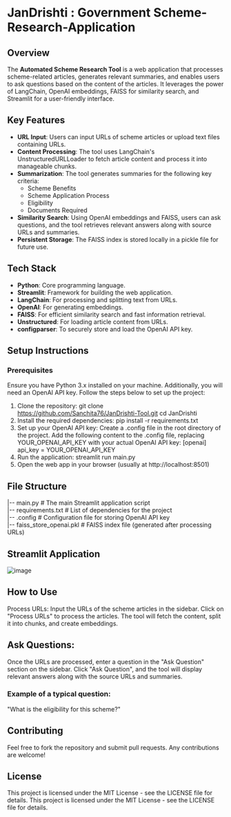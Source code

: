 # JanDrishti : Government Scheme-Research-Application
## Overview
The **Automated Scheme Research Tool** is a web application that processes scheme-related articles, generates relevant summaries, and enables users to ask questions based on the content of the articles. It leverages the power of LangChain, OpenAI embeddings, FAISS for similarity search, and Streamlit for a user-friendly interface. 

## Key Features
- **URL Input**: Users can input URLs of scheme articles or upload text files containing URLs.
- **Content Processing**: The tool uses LangChain's UnstructuredURLLoader to fetch article content and process it into manageable chunks.
- **Summarization**: The tool generates summaries for the following key criteria:
  - Scheme Benefits
  - Scheme Application Process
  - Eligibility
  - Documents Required
- **Similarity Search**: Using OpenAI embeddings and FAISS, users can ask questions, and the tool retrieves relevant answers along with source URLs and summaries.
- **Persistent Storage**: The FAISS index is stored locally in a pickle file for future use.

## Tech Stack
- **Python**: Core programming language.
- **Streamlit**: Framework for building the web application.
- **LangChain**: For processing and splitting text from URLs.
- **OpenAI**: For generating embeddings.
- **FAISS**: For efficient similarity search and fast information retrieval.
- **Unstructured**: For loading article content from URLs.
- **configparser**: To securely store and load the OpenAI API key.

## Setup Instructions
### Prerequisites
Ensure you have Python 3.x installed on your machine. Additionally, you will need an OpenAI API key. Follow the steps below to set up the project:
1. Clone the repository:
   git clone https://github.com/Sanchita76/JanDrishti-Tool.git
   cd JanDrishti
2. Install the required dependencies:
   pip install -r requirements.txt
3. Set up your OpenAI API key:
Create a .config file in the root directory of the project.
Add the following content to the .config file, replacing YOUR_OPENAI_API_KEY with your actual OpenAI API key:
 [openai]
api_key = YOUR_OPENAI_API_KEY
4. Run the application: streamlit run main.py
5. Open the web app in your browser (usually at http://localhost:8501)
## File Structure
|-- main.py                     # The main Streamlit application script<br>
|-- requirements.txt            # List of dependencies for the project<br>
|-- .config                     # Configuration file for storing OpenAI API key<br>
|-- faiss_store_openai.pkl      # FAISS index file (generated after processing URLs)<br>

## Streamlit Application
![image](https://github.com/user-attachments/assets/225bbbb4-bdc9-4230-9a2e-643f8920a5b1)
## How to Use
Process URLs:
Input the URLs of the scheme articles in the sidebar.
Click on "Process URLs" to process the articles. The tool will fetch the content, split it into chunks, and create embeddings.
## Ask Questions:
Once the URLs are processed, enter a question in the "Ask Question" section on the sidebar.
Click "Ask Question", and the tool will display relevant answers along with the source URLs and summaries.
### Example of a typical question:
"What is the eligibility for this scheme?"
## Contributing
Feel free to fork the repository and submit pull requests. Any contributions are welcome!

## License
This project is licensed under the MIT License - see the LICENSE file for details.
This project is licensed under the MIT License - see the LICENSE file for details.

